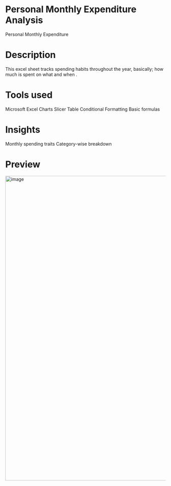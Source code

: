 # Personal Monthly Expenditure Analysis
Personal Monthly Expenditure

# Description
This excel sheet tracks spending habits throughout the year, basically; how much is spent on what and when .

# Tools used
Microsoft Excel
Charts
Slicer
Table
Conditional Formatting
Basic formulas

# Insights
Monthly spending traits
Category-wise breakdown


# Preview
<img width="957" alt="image" src="https://github.com/user-attachments/assets/2f13dad2-1b38-41af-94da-61b799219b04" />
